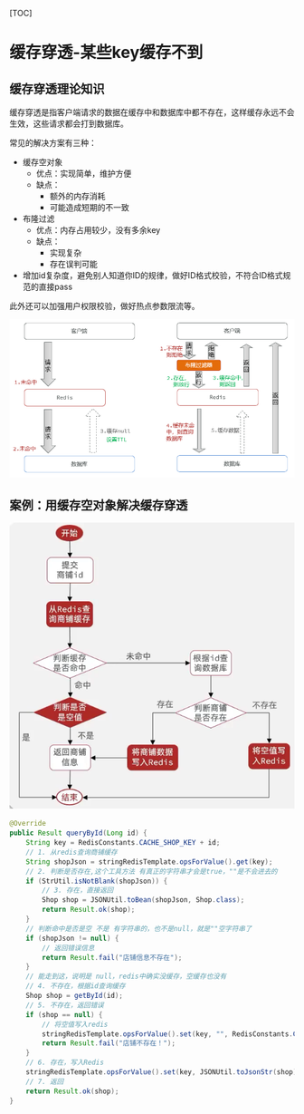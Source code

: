 

[TOC]

# 缓存穿透-某些key缓存不到





## 缓存穿透理论知识

缓存穿透是指客户端请求的数据在缓存中和数据库中都不存在，这样缓存永远不会生效，这些请求都会打到数据库。



常见的解决方案有三种：

- 缓存空对象
  - 优点：实现简单，维护方便
  - 缺点：
    - 额外的内存消耗
    - 可能造成短期的不一致
- 布隆过滤
  - 优点：内存占用较少，没有多余key
  - 缺点：
    - 实现复杂
    - 存在误判可能
- 增加id复杂度，避免别人知道你ID的规律，做好ID格式校验，不符合ID格式规范的直接pass

此外还可以加强用户权限校验，做好热点参数限流等。

![image-20221108222245345](10_缓存穿透-某些key缓存不到/image-20221108222245345.png)



## 案例：用缓存空对象解决缓存穿透

![image-20221108222421255](10_缓存穿透-某些key缓存不到/image-20221108222421255.png)

```java
@Override
public Result queryById(Long id) {
    String key = RedisConstants.CACHE_SHOP_KEY + id;
    // 1. 从redis查询商铺缓存
    String shopJson = stringRedisTemplate.opsForValue().get(key);
    // 2. 判断是否存在,这个工具方法 有真正的字符串才会是true，""是不会进去的
    if (StrUtil.isNotBlank(shopJson)) {
        // 3. 存在，直接返回
        Shop shop = JSONUtil.toBean(shopJson, Shop.class);
        return Result.ok(shop);
    }
    // 判断命中是否是空 不是 有字符串的，也不是null，就是""空字符串了
    if (shopJson != null) {
        // 返回错误信息
        return Result.fail("店铺信息不存在");
    }
    // 能走到这，说明是 null，redis中确实没缓存，空缓存也没有
    // 4. 不存在，根据id查询缓存
    Shop shop = getById(id);
    // 5. 不存在，返回错误
    if (shop == null) {
        // 将空值写入redis
        stringRedisTemplate.opsForValue().set(key, "", RedisConstants.CACHE_NULL_TTL, TimeUnit.MINUTES);
        return Result.fail("店铺不存在！");
    }
    // 6. 存在，写入Redis
    stringRedisTemplate.opsForValue().set(key, JSONUtil.toJsonStr(shop), RedisConstants.CACHE_SHOP_TTL, TimeUnit.MINUTES);
    // 7. 返回
    return Result.ok(shop);
}
```





